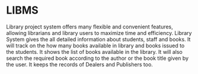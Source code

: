 # LIBMS
Library project system offers many flexible and convenient features, allowing librarians and library users to maximize time and efficiency. Library System gives the all detailed information about students, staff and books. It will track on the how many books available in library and books issued to the students. It shows the list of books available in the library. It will also search the required book according to the author or the book title given by the user. It keeps the records of Dealers and Publishers too.
